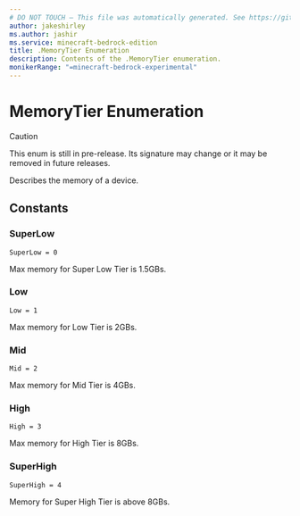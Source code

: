 ```yaml
---
# DO NOT TOUCH — This file was automatically generated. See https://github.com/mojang/minecraftapidocsgenerator to modify descriptions, examples, etc.
author: jakeshirley
ms.author: jashir
ms.service: minecraft-bedrock-edition
title: .MemoryTier Enumeration
description: Contents of the .MemoryTier enumeration.
monikerRange: "=minecraft-bedrock-experimental"
---
```

# MemoryTier Enumeration

> [!CAUTION]
> This enum is still in pre-release.  Its signature may change or it may be removed in future releases.

Describes the memory of a device.

## Constants
### **SuperLow**
`SuperLow = 0`

Max memory for Super Low Tier is 1.5GBs.
### **Low**
`Low = 1`

 Max memory for Low Tier is 2GBs.
### **Mid**
`Mid = 2`

Max memory for Mid Tier is 4GBs.
### **High**
`High = 3`

Max memory for High Tier is 8GBs.
### **SuperHigh**
`SuperHigh = 4`

Memory for Super High Tier is above 8GBs.
